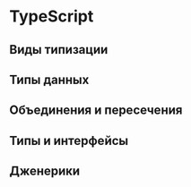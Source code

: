 # TypeScript
## Виды типизации
## Типы данных
## Объединения и пересечения
## Типы и интерфейсы
## Дженерики 
